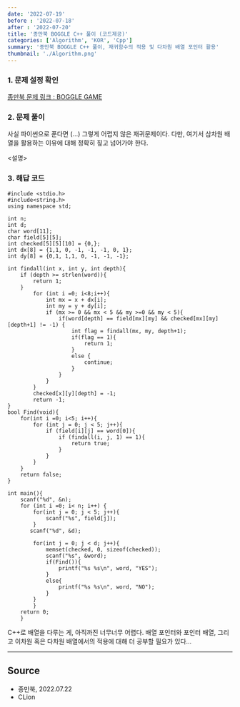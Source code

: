```yaml
---
date: '2022-07-19'
before : '2022-07-18'
after : '2022-07-20'
title: '종만북 BOGGLE C++ 풀이 (코드제공)'
categories: ['Algorithm', 'KOR', 'Cpp']
summary: '종만북 BOGGLE C++ 풀이, 재귀함수의 적용 및 다차원 배열 포인터 활용'
thumbnail: './Algorithm.png'
---
```


### 1. 문제 설정 확인
[종만북 문제 링크 : BOGGLE GAME](<https://algospot.com/judge/problem/read/BOGGLE>)


### 2. 문제 풀이

사실 파이썬으로 푼다면 (...) 그렇게 어렵지 않은 재귀문제이다. 다만, 여기서 삼차원 배열을 활용하는 이유에 대해
정확히 짚고 넘어가야 한다.

<설명>

### 3. 해답 코드

```
#include <stdio.h>
#include<string.h>
using namespace std;

int n;
int d;
char word[11];
char field[5][5];
int checked[5][5][10] = {0,};
int dx[8] = {1,1, 0, -1, -1, -1, 0, 1};
int dy[8] = {0,1, 1,1, 0, -1, -1, -1};

int findall(int x, int y, int depth){
    if (depth >= strlen(word)){
        return 1;
    }
        for (int i =0; i<8;i++){
            int mx = x + dx[i];
            int my = y + dy[i];
            if (mx >= 0 && mx < 5 && my >=0 && my < 5){
                if(word[depth] == field[mx][my] && checked[mx][my][depth+1] != -1) {
                    int flag = findall(mx, my, depth+1);
                    if(flag == 1){
                        return 1;
                    }
                    else {
                        continue;
                    }
                }
            }
        }
        checked[x][y][depth] = -1;
        return -1;
}
bool Find(void){
    for(int i =0; i<5; i++){
        for (int j = 0; j < 5; j++){
            if (field[i][j] == word[0]){
                if (findall(i, j, 1) == 1){
                    return true;
                }
            }
        }
    }
    return false;
}

int main(){
    scanf("%d", &n);
    for (int i =0; i< n; i++) {
        for(int j = 0; j < 5; j++){
            scanf("%s", field[j]);
        }
       scanf("%d", &d);

        for(int j = 0; j < d; j++){
            memset(checked, 0, sizeof(checked));
            scanf("%s", &word);
            if(Find()){
                printf("%s %s\n", word, "YES");
            }
            else{
                printf("%s %s\n", word, "NO");
            }
        }
        }
    return 0;
    }

```

C++로 배열을 다루는 게, 아직까진 너무너무 어렵다. 배열 포인터와 포인터 배열, 그리고 이차원 혹은 다차원 배열에서의 적용에 대해
더 공부할 필요가 있다...

---

## Source

- 종만북, 2022.07.22
- CLion